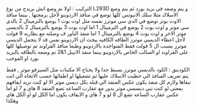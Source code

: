 التركيب : اولا تم وضع اتش بريدج من نوع 
L293D
و يتم وضعه في بريد بورد ثم يتم وضع الاسلاك مثلا سلك الانبوتس كلها توضع في منافذ الاردوينو لأجل برمجتها , بينما منافذ الاوت بوتز توضع في الدي سي موترز نفسه مثل اوت بوت 1 يوضغ بالترمينال 2 بالدي سي موتر و اوت بوت 2 يوضع في الترمينال 1 اما اوت بوت 3 يوضع بالترمينال 2 بالديسي موتر الاخر و اوت بوت 4 يوضع بالترمينال 1 
اما منفذ الباور ف وصلته مع بطاريه 9 فولت لأجل اعطاء الديسي موترز الطاقه الكافيه بيحث ان الاردوينو نفس قد لا يتحمل الديسي موترز بسبب ال 5 فولت فقط المتواجده بالاردوينو
وطبعا منافذ القراوند تم توصيلها كلها على القراوند او السالب الخاص بالاردوينو 
بينما منفذ الانيبل 1&2 تم وضعه بالطاقه بالبريد بورد او الموجب

الكودينق : الكود بالديسي موترز بسيط جدا ولا يحتاج الا مكتبات مثل السيرفو موتر , فقط يتم تعريف المنافذ الي حطيت الاسلاك عليها ثم تشغيلها او اطفائها حسب الاتجاه الي انت تبغاها ولازم كل منفذ يكون عكس المنفذ الي قبله بكل ديسي موتر الا لو كنت تريد ايقافهم 
بمعنى لو كنت تبي ديسسي موتر يدور مع عقارب الساعه تضع المنفذ 8 هاي و 7 لو 
اما عكس عقارب الساعه تضع ال 8 لو و 7 هاي 
و الايقاف يكون اما الكل لو او الكل هاي وهكذا 
